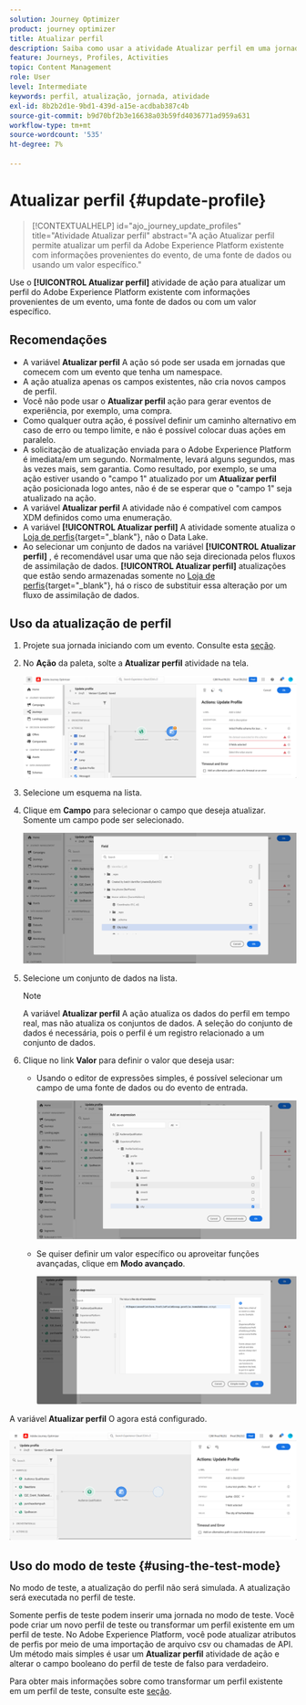 ```yaml
---
solution: Journey Optimizer
product: journey optimizer
title: Atualizar perfil
description: Saiba como usar a atividade Atualizar perfil em uma jornada
feature: Journeys, Profiles, Activities
topic: Content Management
role: User
level: Intermediate
keywords: perfil, atualização, jornada, atividade
exl-id: 8b2b2d1e-9bd1-439d-a15e-acdbab387c4b
source-git-commit: b9d70bf2b3e16638a03b59fd4036771ad959a631
workflow-type: tm+mt
source-wordcount: '535'
ht-degree: 7%

---
```


# Atualizar perfil {#update-profile}

>[!CONTEXTUALHELP]
>id="ajo_journey_update_profiles"
>title="Atividade Atualizar perfil"
>abstract="A ação Atualizar perfil permite atualizar um perfil da Adobe Experience Platform existente com informações provenientes do evento, de uma fonte de dados ou usando um valor específico."

Use o **[!UICONTROL Atualizar perfil]** atividade de ação para atualizar um perfil do Adobe Experience Platform existente com informações provenientes de um evento, uma fonte de dados ou com um valor específico.

## Recomendações

* A variável **Atualizar perfil** A ação só pode ser usada em jornadas que comecem com um evento que tenha um namespace.
* A ação atualiza apenas os campos existentes, não cria novos campos de perfil.
* Você não pode usar o **Atualizar perfil** ação para gerar eventos de experiência, por exemplo, uma compra.
* Como qualquer outra ação, é possível definir um caminho alternativo em caso de erro ou tempo limite, e não é possível colocar duas ações em paralelo.
* A solicitação de atualização enviada para o Adobe Experience Platform é imediata/em um segundo. Normalmente, levará alguns segundos, mas às vezes mais, sem garantia. Como resultado, por exemplo, se uma ação estiver usando o &quot;campo 1&quot; atualizado por um **Atualizar perfil** ação posicionada logo antes, não é de se esperar que o &quot;campo 1&quot; seja atualizado na ação.
* A variável **Atualizar perfil** A atividade não é compatível com campos XDM definidos como uma enumeração.
* A variável **[!UICONTROL Atualizar perfil]** A atividade somente atualiza o [Loja de perfis](https://experienceleague.adobe.com/docs/experience-platform/profile/home.html#profile-data-store){target="_blank"}, não o Data Lake.
* Ao selecionar um conjunto de dados na variável **[!UICONTROL Atualizar perfil]** , é recomendável usar uma que não seja direcionada pelos fluxos de assimilação de dados. **[!UICONTROL Atualizar perfil]** atualizações que estão sendo armazenadas somente no [Loja de perfis](https://experienceleague.adobe.com/docs/experience-platform/profile/home.html#profile-data-store){target="_blank"}, há o risco de substituir essa alteração por um fluxo de assimilação de dados.

## Uso da atualização de perfil

1. Projete sua jornada iniciando com um evento. Consulte esta [seção](../building-journeys/journey.md).

1. No **Ação** da paleta, solte a **Atualizar perfil** atividade na tela.

   ![](assets/profileupdate0.png)

1. Selecione um esquema na lista.

1. Clique em **Campo** para selecionar o campo que deseja atualizar. Somente um campo pode ser selecionado.

   ![](assets/profileupdate2.png)

1. Selecione um conjunto de dados na lista.

   >[!NOTE]
   >
   >A variável **Atualizar perfil** A ação atualiza os dados do perfil em tempo real, mas não atualiza os conjuntos de dados. A seleção do conjunto de dados é necessária, pois o perfil é um registro relacionado a um conjunto de dados.

1. Clique no link **Valor** para definir o valor que deseja usar:

   * Usando o editor de expressões simples, é possível selecionar um campo de uma fonte de dados ou do evento de entrada.

     ![](assets/profileupdate4.png)

   * Se quiser definir um valor específico ou aproveitar funções avançadas, clique em **Modo avançado**.

     ![](assets/profileupdate3.png)

A variável **Atualizar perfil** O agora está configurado.

![](assets/profileupdate1.png)


## Uso do modo de teste {#using-the-test-mode}

No modo de teste, a atualização do perfil não será simulada. A atualização será executada no perfil de teste.

Somente perfis de teste podem inserir uma jornada no modo de teste. Você pode criar um novo perfil de teste ou transformar um perfil existente em um perfil de teste. No Adobe Experience Platform, você pode atualizar atributos de perfis por meio de uma importação de arquivo csv ou chamadas de API. Um método mais simples é usar um **Atualizar perfil** atividade de ação e alterar o campo booleano do perfil de teste de falso para verdadeiro.

Para obter mais informações sobre como transformar um perfil existente em um perfil de teste, consulte este [seção](../audience/creating-test-profiles.md#create-test-profiles-csv).

